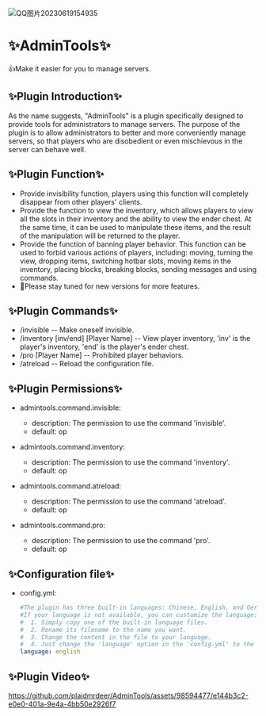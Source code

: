 ![QQ图片20230619154935](https://github.com/plaidmrdeer/AdminTools/assets/98594477/e981bfd9-9e4d-41c2-b03e-dc08a8a6220b)
# ✨AdminTools✨
👍Make it easier for you to manage servers.
## ✨Plugin Introduction✨
As the name suggests, "AdminTools" is a plugin specifically designed to provide tools for administrators to manage servers. The purpose of the plugin is to allow administrators to better and more conveniently manage servers, so that players who are disobedient or even mischievous in the server can behave well.
## ✨Plugin Function✨
* Provide invisibility function, players using this function will completely disappear from other players' clients.
* Provide the function to view the inventory, which allows players to view all the slots in their inventory and the ability to view the ender chest. At the same time, it can be used to manipulate these items, and the result of the manipulation will be returned to the player.
* Provide the function of banning player behavior. This function can be used to forbid various actions of players, including: moving, turning the view, dropping items, switching hotbar slots, moving items in the inventory, placing blocks, breaking blocks, sending messages and using commands.
* 🎉Please stay tuned for new versions for more features.
## ✨Plugin Commands✨
* /invisible -- Make oneself invisible.
* /inventory [inv/end] [Player Name] -- View player inventory, 'inv' is the player's inventory, 'end' is the player's ender chest.
* /pro [Player Name] -- Prohibited player behaviors.
* /atreload -- Reload the configuration file.
## ✨Plugin Permissions✨
  * admintools.command.invisible:
    * description: The permission to use the command 'invisible'.
    * default: op

  * admintools.command.inventory:
    * description: The permission to use the command 'inventory'.
    * default: op

  * admintools.command.atreload:
    * description: The permission to use the command 'atreload'.
    * default: op

  * admintools.command.pro:
    * description: The permission to use the command 'pro'.
    * default: op
## ✨Configuration file✨
  * config.yml:
    ```yaml
    #The plugin has three built-in languages: Chinese, English, and German.
    #If your language is not available, you can customize the language:
    #  1. Simply copy one of the built-in language files.
    #  2. Rename its filename to the name you want.
    #  3. Change the content in the file to your language.
    #  4. Just change the 'language' option in the 'config.yml' to the name of your language file.
    language: english
    ```
## ✨Plugin Video✨
https://github.com/plaidmrdeer/AdminTools/assets/98594477/e144b3c2-e0e0-401a-9e4a-4bb50e2926f7

